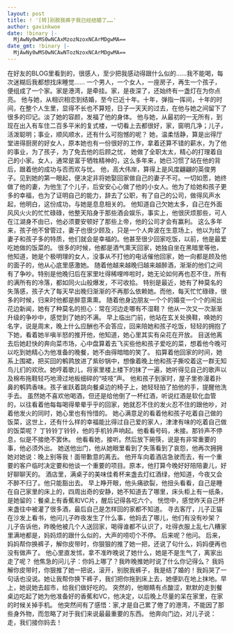 ```yaml
---
layout: post
title: ! '[转]别脱我裤子我已经结婚了……'
author: gavinkwoe
date: !binary |-
  MjAwNy0wMS0wNCAxMzozNzoxNCArMDgwMA==
date_gmt: !binary |-
  MjAwNy0wMS0wNCAwNTozNzoxNCArMDgwMA==
---
```

在好友的BLOG里看到的，很感人，至少把我感动得跟什么似的……我不能喝，每次迷糊后我都想找床睡觉……
一个男人，一个女人，一座房子，再生一个孩子，便组成了一个家。家是港湾，是牵挂。家，是夜深了，还始终有一盏灯在为你点亮。 
他与她，从相识相恋到结婚，至今已近十年。十年，弹指一挥间，十年的时间，在整个人生里，显得不长也不算短，日子一天天的过去，在他与她之间留下了很多的印记。淡了她的容颜，发福了他的身体。 
他与她，从最初的一无所有，到现在出入有车住二百多平米的复式楼，一切看上去都很好，家，窗明几净；儿子，活泼聪明；事业，顺风顺水，还有什么可抱憾的呢？ 
她，温柔恬静，算是出得厅堂进得厨房的好女人，原本她也有一份很好的工作，拿着还算不错的薪水，为了他的事业，为了孩子，为了免去他的后顾之忧， 
她做了全职太太，精心的打理着自己的小家。女人，通常是富于牺牲精神的，这么多年来，她已习惯了站在他的背后，跟着他的成功与否而欢与忧。 
他，高大伟岸，算得上是风度翩翩的英俊男子。见到她的第一眼起，便决定非将她娶回家做自己的妻子不可。一切如愿，她终做了他的妻，为他生了个儿子，后安安心心做了他的小女人。他为了给她和孩子更多的幸福，也为了证明自己的能力，辞去了公职，有了自己的公司，做得风声水起，他明白，这份成功，与她是息息相关的。 
他知道自己欠她太多，自己在外面风风火火的忙忙碌碌，他整天陷身于那些酒会娱乐，事实上，他很厌烦那些，可人在江湖身不由已，他必须要安顿好了那些上帝，他的公司才会有赢利。 
这么多年来，孩子他不曾管过，妻子也很少顾及，只是一个人奔波在生意场上，他以为给了妻子和孩子多的特质，他们就会是幸福的。他甚至很少回家吃饭，以前，他是最爱吃她做的饭菜的。 
很多的时候，他都是酒气熏天回家，她独自坐在黑暗里等他，他知道，她是个极明理的女人，没事从不打他的电话催他回家，她一向都是顾及他的面子的，他从心底里感激她。 
随着他越来越晚归越来越醉酒，渐渐的他们之间有了争吵。特别是他晚归后在家里吐得稀哩哗啦时，她无论如何再也忍不住，所有的满所有的冷落，都如同火山般爆发，不可收拾。 
特别是最近，她有了种莫名的失落感，孩子大了每天早出晚归渐渐的不再那么依赖她。而他，每天忙忙碌碌，很多的时候，归来时他都是醉意熏熏。 
随着他身边朋友一个个的婚变一个个的闹出花边新闻，她有了种莫名的担心：常在河边走哪有不湿鞋？ 
他从一次又一次渐渐升级的争吵中，感觉到了她的不满。 
早上临出门前，他站在玄关处换鞋，唤她的名字，说是周末，晚上什么应酬也不会答应，回来陪她和孩子吃饭，轻轻的拥抱了下她，看着她半嗔半怒的推开他，他知道，她心里其实有朵花在开放。 
目送他离去后她赶快的奔向菜市场，心中盘算着去飞买些他和孩子爱吃的菜，想着他今晚可以吃到她精心为他准备的晚餐，她不由得暗暗的笑了。 
掐算着他回家的时间，她系上围裙，把买回的鹌鹑放进了紫砂锅中，想像着晚上他和孩子撕咬着这一群无知鸟儿们的欢欣。她哼着歌儿，将家里楼上楼下的抹了一遍，她听得见自己的歌声以及棉布拖鞋轻巧地滑过地板细碎的“吱吱”声。 
他和孩子到家时，屋子里弥漫着扑鼻的鹌鹑香味。孩子雀跃着跳向餐桌边的椅子上，她轻轻拍了拍他的手，提醒他洗手去。 
虽然她不喜欢他喝酒，但还是给他倒了一杯红酒，听说红酒是软化血管的，以往看着他每每喝得晕晕乎乎的回家，她就忍不住的发火忍不住的跟他吵，对着他发火的同时，她心里也有怜惜的。 
她心满意足的看着他和孩子吃着自己做的饭菜，这世上，还有什么样的幸福能比得过自己爱的家人，津津有味的吃着自己做的饭菜呢？ 
丁铃铃丁铃铃，他的手机铃声响起。他看看号码，未接。那铃声不停息，似是不接绝不罢休。 
他看看她，接听。然后放下碗筷，说是有非常重要的事，他必须外出。 
她送他出门，他从她眼里看到了失落看到了哀怨，他再次拥拥她对她说：晚上别等我！面带歉意的离去。 
他开车向着酒店急驶而去，有一个重要的客户临时决定要和他谈一个重要的项目。原本，他打算今晚好好陪陪妻儿，好好聊聊天的。 
酒店里，满桌子的美味佳肴杯来盏去灯红酒绿，他知道，今夜又会不醉不归了。他只能豁出去。 
早上睁开眼，他头痛欲裂，他扭头看看，自己是睡在自己家里的床上的，四周出奇的安静，她不知道去了哪里，床头柜上有一纸条，是她留的：餐桌上有香蕉和VC片，醒后记得各吃六个。 
恍惚中，感觉昨天自己杯来盏往中被灌了很多酒，最后自己是怎样回的家都不知道。 
寻去客厅，儿子正猫在沙发上看书，他问儿子昨夜发生了什么事，他妈去了哪儿，他们有没有吵架？ 
儿子告诉他，昨晚他被几个人送回家，喝得谁都不认识了，吐得衣服上乱七八糟家里满地都是，妈妈烦的跟什么似的，大声的唠叨个不停。 
后来呢？他问。 
后来，妈妈帮你换裤子，解你皮带时，你狠狠的推了她一把，还说了句什么，妈妈便再也没有做声了。 
他心里直发怵，拿不准昨晚说了她什么，她是不是生气了，离家出走了呢？ 
他焦急的问儿子：你妈上哪了？我昨晚推她时说了什么你记得么？ 
我妈解你皮带时，你狠推了她一把说，滚开，别脱我裤子，我是结了婚的！我妈哭了一句话也没说。她让我帮你换下裤子，我们把你拖到床上去，她便趴在地上抹地。早上，她说她去超市，给我们做好吃的。 
突然的，他眼睛有点酸涩，默默的走到餐桌边吃起了她为他准备好的香蕉和VC，他决定，以后晚上尽量的呆在家里，在家的时候关掉手机。 
他突然间有了感悟：家,才是自己累了倦了的港湾，不能因了那些身外物，而忽略了对于我们来说最最重要的东西。 
他奔向门边，对儿子说：走，我们接你妈去！
